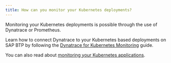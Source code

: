 ```yaml
---
title: How can you monitor your Kubernetes deployments?
---
```


Monitoring your Kubernetes deployments is possible through the use of Dynatrace or Prometheus.

Learn how to connect Dynatrace to your Kubernetes based deployments on SAP BTP by following the [Dynatrace for Kubernetes Monitoring](https://pages.github.tools.sap/apm/docs/installation/kubernetes/) guide.

You can also read about [monitoring your Kubernetes applications](https://github.com/gardener/gardener/blob/master/docs/development/monitoring-stack.md).
